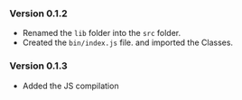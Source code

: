 ### Version 0.1.2

- Renamed the `lib` folder into the `src` folder.
- Created the `bin/index.js` file. and imported the Classes.

### Version 0.1.3

- Added the JS compilation
